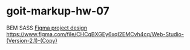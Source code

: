 # goit-markup-hw-07
BEM SASS
<a href="https://www.figma.com/file/CHCqBXGEy6xqI2EMCvh4cq/Web-Studio-(Version-2.1)-(Copy)?node-id=1%3A95" alt="Figma project design" target="_blank">Figma project design</a>
https://www.figma.com/file/CHCqBXGEy6xqI2EMCvh4cq/Web-Studio-(Version-2.1)-(Copy)
